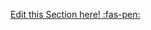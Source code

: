 <!-- DO NOT DELETE THIS LINK --> 
[Edit this Section here! :fas-pen:](https://github.com/nus-cs2030/1920-s2/edit/master/contents/textbook/lecture08/statelessVsStatefulOperations/definition.md)
<!-- DO NOT DELETE THIS LINK --> 